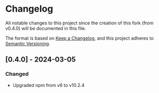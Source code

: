 # Changelog

All notable changes to this project since the creation of this fork (from v0.4.0) will be documented in this file.

The format is based on [Keep a Changelog](https://keepachangelog.com/en/1.0.0/),
and this project adheres to [Semantic Versioning](https://semver.org/spec/v2.0.0.html).

## [0.4.0] - 2024-03-05

### Changed

- Upgraded npm from v6 to v10.2.4

